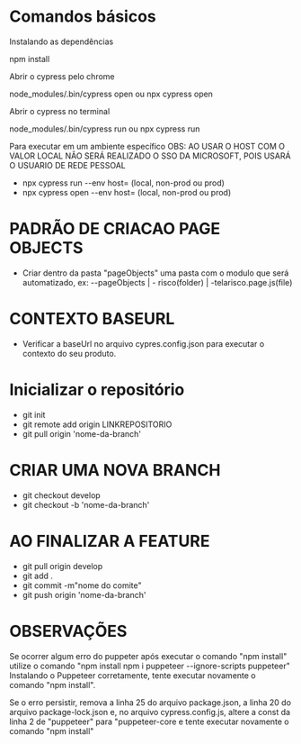 # Comandos básicos

Instalando as dependências

npm install


Abrir o cypress pelo chrome

node_modules/.bin/cypress open
ou
npx cypress open


Abrir o cypress no terminal

node_modules/.bin/cypress run
ou
npx cypress run


Para executar em um ambiente específico
OBS: AO USAR O HOST COM O VALOR LOCAL NÂO SERÁ REALIZADO O SSO DA MICROSOFT, POIS USARÁ O USUARIO DE REDE PESSOAL

- npx cypress run --env host= (local, non-prod ou prod)
- npx cypress open --env host= (local, non-prod ou prod)

# PADRÃO DE CRIACAO PAGE OBJECTS
- Criar dentro da pasta "pageObjects" uma pasta com o modulo que será automatizado, ex:
    --pageObjects
    |   - risco(folder)
        | -telarisco.page.js(file) 

# CONTEXTO BASEURL
-  Verificar a baseUrl no arquivo cypres.config.json para executar o contexto do seu produto.  

# Inicializar o repositório

- git init
- git remote add origin LINKREPOSITORIO
- git pull origin 'nome-da-branch'


# CRIAR UMA NOVA BRANCH

- git checkout develop
- git checkout -b 'nome-da-branch'

# AO FINALIZAR A FEATURE

- git pull origin develop
- git add .
- git commit -m"nome do comite"
- git push origin 'nome-da-branch'


# OBSERVAÇÕES

Se ocorrer algum erro do puppeter após executar o comando "npm install" utilize o comando "npm install npm i puppeteer --ignore-scripts puppeteer"
Instalando o Puppeteer corretamente, tente executar novamente o comando "npm install".

Se o erro persistir, remova a linha 25 do arquivo package.json, a linha 20 do arquivo package-lock.json e, no arquivo cypress.config.js, altere a const da linha 2 de "puppeteer" para "puppeteer-core e tente executar novamente o comando "npm install"